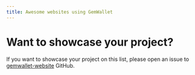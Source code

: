 ```yaml
---
title: Awesome websites using GemWallet
---
```


# Want to showcase your project?

If you want to showcase your project on this list, please open an issue to [gemwallet-website](https://github.com/GemWallet/gemwallet-website/issues) GitHub.
